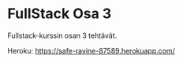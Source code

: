 # FullStack Osa 3
Fullstack-kurssin osan 3 tehtävät.

Heroku: https://safe-ravine-87589.herokuapp.com/

